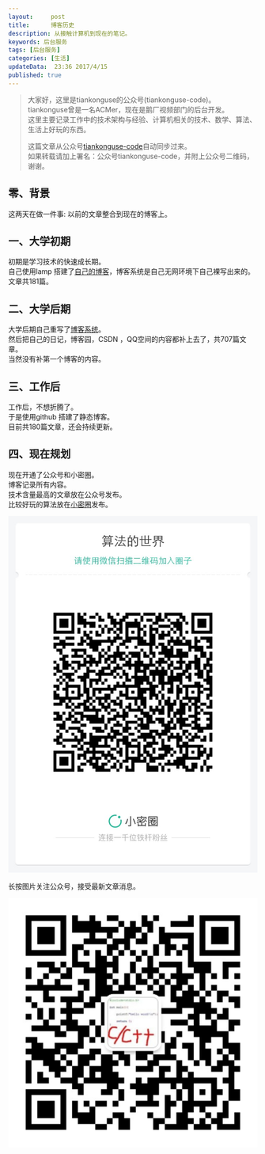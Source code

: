```yaml
---  
layout:     post  
title:      博客历史
description: 从接触计算机到现在的笔记。     
keywords: 后台服务  
tags: [后台服务]  
categories: [生活]  
updateData:  23:36 2017/4/15  
published: true  
---  
```

  
  
>   
> 大家好，这里是tiankonguse的公众号(tiankonguse-code)。    
> tiankonguse曾是一名ACMer，现在是鹅厂视频部门的后台开发。    
> 这里主要记录工作中的技术架构与经验、计算机相关的技术、数学、算法、生活上好玩的东西。    
>      
> 这篇文章从公众号[tiankonguse-code](http://mp.weixin.qq.com/s/kjuZuB6l80e49rP_cJEr_g)自动同步过来。    
> 如果转载请加上署名：公众号tiankonguse-code，并附上公众号二维码，谢谢。    
>    
  

## 零、背景

这两天在做一件事: 以前的文章整合到现在的博客上。  

## 一、大学初期

初期是学习技术的快速成长期。  
自己使用lamp 搭建了[自己的博客](http://github.tiankonguse.com/firstblog.html)，博客系统是自己无网环境下自己裸写出来的。  
文章共181篇。  


##  二、大学后期


大学后期自己重写了[博客系统](http://github.tiankonguse.com/record.html)。   
然后把自己的日记，博客园，CSDN ，QQ空间的内容都补上去了，共707篇文章。  
当然没有补第一个博客的内容。   

## 三、工作后

工作后，不想折腾了。  
于是使用github 搭建了静态博客。  
目前共180篇文章，还会持续更新。  


## 四、现在规划

现在开通了公众号和小密圈。  
博客记录所有内容。  
技术含量最高的文章放在公众号发布。  
比较好玩的算法放在[小密圈](https://wx.xiaomiquan.com/mweb/views/joingroup/join_group.html?group_id=281548515451&secret=r0krqw9fw0at24vxjxo1uo4k0h4lfe47&extra=d67ce0c25ec91252b3af846a10154c9e9d4cb50c763fee178acd68cd2c2e09ee)发布。  


![](/images/suanfa_xiaomiquan.jpg)  
  
  
长按图片关注公众号，接受最新文章消息。   
  
![](/images/weixin-50cm.jpg)  
  
  
  
